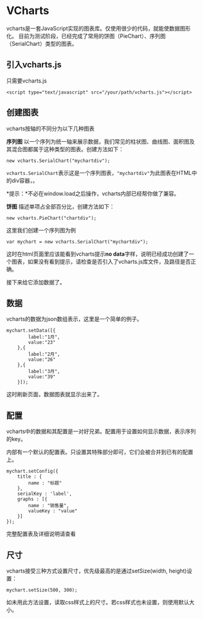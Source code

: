# VCharts

vcharts是一套JavaScript实现的图表库。仅使用很少的代码，就能使数据图形化。
目前为测试阶段，已经完成了常用的饼图（PieChart）、序列图（SerialChart）类型的图表。

## 引入vcharts.js
只需要vcharts.js

	<script type="text/javascript" src="/your/path/vcharts.js"></script>

## 创建图表

vcharts按轴的不同分为以下几种图表

**序列图**
以一个序列为统一轴来展示数据，我们常见的柱状图、曲线图、面积图及其混合图都属于这种类型的图表。创建方法如下：

`new vcharts.SerialChart("mychartdiv");`

`vcharts.SerialChart`表示这是一个序列图表，`"mychartdiv"`为此图表在HTML中的div容器，。

*提示：*不必在window.load之后操作，vcharts内部已经帮你做了兼容。

**饼图**
描述单项占全部百分比，创建方法如下：

`new vcharts.PieChart("chartdiv");`

这里我们创建一个序列图为例

	var mychart = new vcharts.SerialChart("mychartdiv");
	
这时在html页面里应该能看到vcharts提示**no data**字样，说明已经成功创建了一个图表，如果没有看到提示，请检查是否引入了vcharts.js库文件，及路径是否正确。

接下来给它添加数据了。

## 数据
vcharts的数据为json数组表示，这里是一个简单的例子。

	mychart.setData([{
			label:"1月",
			value:"23"
		},{
			label:"2月",
			value:"26"
		},{
			label:"3月",
			value:"39"
		}]);

这时刷新页面，数据图表就显示出来了。


## 配置

vcharts中的数据和其配置是一对好兄弟。配置用于设置如何显示数据，表示序列的key。

内部有一个默认的配置表。只设置其特殊部分即可，它们会被合并到已有的配置上。

	mychart.setConfig({
		title : {
			name : "标题"
		},
		serialKey : 'label',
		graphs : [{
			name : "销售量",
			valueKey : "value"
		}]
	});
	
完整配置表及详细说明请查看

## 尺寸
vcharts接受三种方式设置尺寸，优先级最高的是通过setSize(width, height)设置：

	mychart.setSize(500, 300);

如未用此方法设置，读取css样式上的尺寸。若css样式也未设置，则使用默认大小。
